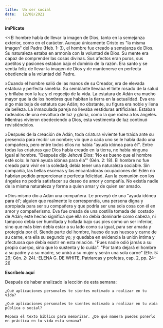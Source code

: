 ```yaml
---
title:  Un ser social
date:   12/08/2021
---
```


**imPlícate**

<<El hombre había de llevar la imagen de Dios, tanto en la semejanza exterior, como en el carácter. Aunque únicamente Cristo es "la misma imagen" del Padre (Heb. 1: 3), el hombre fue creado a semejanza de Dios. Su naturaleza estaba en armonía con la voluntad de Dios. Su mente era capaz de comprender las cosas divinas. Sus afectos eran puros, sus apetitos y pasiones estaban bajo el dominio de la razón. Era santo y se sentía feliz de llevar la imagen de Dios y de mantenerse en perfecta obediencia a la voluntad del Padre.

»Cuando el hombre salió de las manos de su Creador, era de elevada estatura y perfecta simetría. Su semblante llevaba el tinte rosado de la salud y brillaba con la luz y el regocijo de la vida. La estatura de Adán era mucho mayor que la de los hombres que habitan la tierra en la actualidad. Eva era algo más baja de estatura que Adán; no obstante, su figura era noble y llena de belleza. La inmaculada pareja no llevaba vestiduras artificiales. Estaban rodeados de una envoltura de luz y gloria, como la que rodea a los ángeles. Mientras vivieron obedeciendo a Dios, esta vestimenta de luz continuó revistiéndolos.

»Después de la creación de Adán, toda criatura viviente fue traída ante su presencia para recibir un nombre; vio que a cada uno se le había dado una compañera, pero entre todos ellos no había "ayuda idónea para él''. Entre todas las criaturas que Dios había creado en la tierra, no había ninguna igual al hombre. "Después dijo Jehová Dios: 'No es bueno que el hombre esté solo: le haré ayuda idónea para éla"' (Gén. 2: 18). El hombre no fue creado para vivir en la soledad; debía tener una naturaleza sociable. Sin compañía, las bellas escenas y las encantadoras ocupaciones del Edén no habrían podido proporcionarle perfecta felicidad. Aun la comunión con los ángeles no podría satisfacer su deseo de amor y compañía. No existía nadie de la misma naturaleza y forma a quien amar y de quien ser amado.

»Dios mismo dio a Adán una compañera. Le proveyó de una "ayuda idónea para él'; alguien que realmente le correspondía, una persona digna y apropiada para ser su compañera y que podría ser una sola cosa con él en amor y compañerismo. Eva fue creada de una costilla tomada del costado de Adán; este hecho significa que ella no debía dominarle como cabeza, ni tampoco debía ser humillada y hollada bajo sus pies como un ser inferior, sino que más bien debía estar a su lado como su igual, para ser amada y protegida por él. Siendo parte del hombre, hueso de sus huesos y carne de su carne, era ella su segundo yo; y quedaba en evidencia la unión íntima y afectuosa que debía existir en esta relación. "Pues nadie odió jamás a su propio cuerpo, sino que lo sustenta y lo cuida". "Por tanto dejará el hombre a su padre y a su madre, se unirá a su mujer y serán una sola carne" (Efe. 5: 29; Gén. 2: 24).-ELENA G. DE WHITE, Patriarcas y profetas, cap. 2, pp. 24-26

**Escríbelo aquí**

Después de haber analizado la lección de esta semana:

`¿Qué aplicaciones personales te sientes motivado a realizar en tu vida?`

`¿Qué aplicaciones personales te sientes motivado a realizar en tu vida pública o social?`

`Repasa el texto bíblico para memorizar. ¿De qué manera puedes ponerlo en práctica en tu vida esta semana?`
